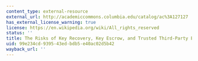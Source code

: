 ```yaml
---
content_type: external-resource
external_url: http://academiccommons.columbia.edu/catalog/ac%3A127127
has_external_license_warning: true
license: https://en.wikipedia.org/wiki/All_rights_reserved
status: ''
title: The Risks of Key Recovery, Key Escrow, and Trusted Third-Party Encryption
uid: 99e234cd-9395-43ed-bdb5-e40ac02d5b42
wayback_url: ''
---
```

